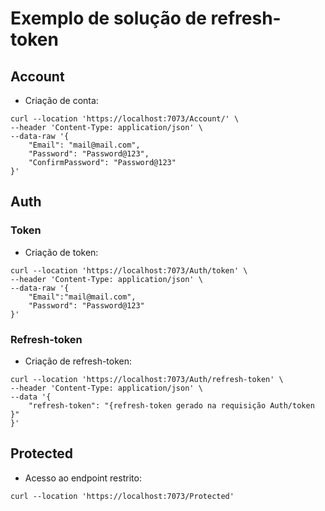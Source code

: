 # Exemplo de solução  de refresh-token

## Account
- Criação de conta:
```
curl --location 'https://localhost:7073/Account/' \
--header 'Content-Type: application/json' \
--data-raw '{
    "Email": "mail@mail.com",
    "Password": "Password@123",
    "ConfirmPassword": "Password@123"
}'
```

## Auth

### Token
- Criação de token:
```
curl --location 'https://localhost:7073/Auth/token' \
--header 'Content-Type: application/json' \
--data-raw '{
    "Email":"mail@mail.com",
    "Password": "Password@123"
}'
```

### Refresh-token
- Criação de refresh-token:
```
curl --location 'https://localhost:7073/Auth/refresh-token' \
--header 'Content-Type: application/json' \
--data '{
    "refresh-token": "{refresh-token gerado na requisição Auth/token }"
}'
```

## Protected
- Acesso ao endpoint restrito:
```
curl --location 'https://localhost:7073/Protected'
```
